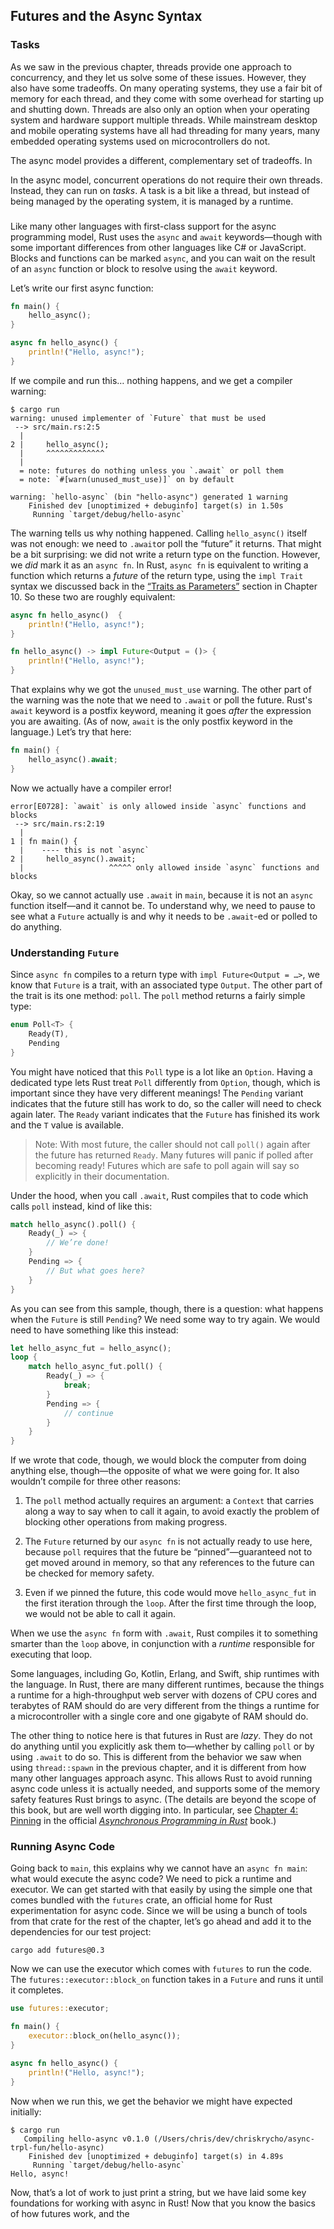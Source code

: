 ## Futures and the Async Syntax

### Tasks

As we saw in the previous chapter, threads provide one approach to concurrency,
and they let us solve some of these issues. However, they also have some
tradeoffs. On many operating systems, they use a fair bit of memory for each
thread, and they come with some overhead for starting up and shutting down.
Threads are also only an option when your operating system and hardware support
multiple threads. While mainstream desktop and mobile operating systems have all
had threading for many years, many embedded operating systems used on
microcontrollers do not.

The async model provides a different, complementary set of tradeoffs. In

<!-- TODO: the following paragraph is not where it needs to be structurally. -->

In the async model, concurrent operations do not require their own threads.
Instead, they can run on *tasks*. A task is a bit like a thread, but instead of
being managed by the operating system, it is managed by a runtime.

<!-- TODO: connective tissue as it were. -->

###

Like many other languages with first-class support for the async programming
model, Rust uses the `async` and `await` keywords—though with some important
differences from other languages like C# or JavaScript. Blocks and functions can
be marked `async`, and you can wait on the result of an `async` function or
block to resolve using the `await` keyword.

Let’s write our first async function:

```rust
fn main() {
    hello_async();
}

async fn hello_async() {
    println!("Hello, async!");
}
```

If we compile and run this… nothing happens, and we get a compiler warning:

```console
$ cargo run
warning: unused implementer of `Future` that must be used
 --> src/main.rs:2:5
  |
2 |     hello_async();
  |     ^^^^^^^^^^^^^
  |
  = note: futures do nothing unless you `.await` or poll them
  = note: `#[warn(unused_must_use)]` on by default

warning: `hello-async` (bin "hello-async") generated 1 warning
    Finished dev [unoptimized + debuginfo] target(s) in 1.50s
     Running `target/debug/hello-async`
```

The warning tells us why nothing happened. Calling `hello_async()` itself was
not enough: we need to `.await`or poll the “future” it returns. That might be a
bit surprising: we did not write a return type on the function. However, we
*did* mark it as an `async fn`. In Rust, `async fn` is equivalent to writing a
function which returns a *future* of the return type, using the `impl Trait`
syntax we discussed back in the [“Traits as Parameters”][impl-trait] section in
Chapter 10. So these two are roughly equivalent:

```rust
async fn hello_async()  {
    println!("Hello, async!");
}
```

<!-- TODO: the return type here is confusing: where is the `Future`? -->

<!-- no-compile -->
```rust
fn hello_async() -> impl Future<Output = ()> {
    println!("Hello, async!");
}
```

That explains why we got the `unused_must_use` warning. The other part of the
warning was the note that we need to `.await` or poll the future. Rust's `await`
keyword is a postfix keyword, meaning it goes *after* the expression you are
awaiting. (As of now, `await` is the only postfix keyword in the language.)
Let’s try that here:

```rust
fn main() {
    hello_async().await;
}
```

Now we actually have a compiler error!

```text
error[E0728]: `await` is only allowed inside `async` functions and blocks
 --> src/main.rs:2:19
  |
1 | fn main() {
  |    ---- this is not `async`
2 |     hello_async().await;
  |                   ^^^^^ only allowed inside `async` functions and blocks
```

Okay, so we cannot actually use `.await` in `main`, because it is not an `async`
function itself—and it cannot be. To understand why, we need to pause to see
what a `Future` actually is and why it needs to be `.await`-ed or polled to do
anything.

### Understanding `Future`

Since `async fn` compiles to a return type with `impl Future<Output = …>`, we
know that `Future` is a trait, with an associated type `Output`. The other part
of the trait is its one method: `poll`. The `poll` method returns a fairly
simple type:

```rust
enum Poll<T> {
    Ready(T),
    Pending
}
```

You might have noticed that this `Poll` type is a lot like an `Option`. Having a
dedicated type lets Rust treat `Poll` differently from `Option`, though, which
is important since they have very different meanings! The `Pending` variant
indicates that the future still has work to do, so the caller will need to check
again later. The `Ready` variant indicates that the `Future` has finished its
work and the `T` value is available.

> Note: With most future, the caller should not call `poll()` again after the
> future has returned `Ready`. Many futures will panic if polled after becoming
> ready! Futures which are safe to poll again will say so explicitly in their
> documentation.

Under the hood, when you call `.await`, Rust compiles that to code which calls
`poll` instead, kind of like this:

<!-- TODO: does not compile -->
```rust
match hello_async().poll() {
    Ready(_) => {
        // We’re done!
    }
    Pending => {
        // But what goes here?
    }
}
```

As you can see from this sample, though, there is a question: what happens when
the `Future` is still `Pending`? We need some way to try again. We would need to
have something like this instead:

<!-- TODO: does not compile -->
```rust
let hello_async_fut = hello_async();
loop {
    match hello_async_fut.poll() {
        Ready(_) => {
            break;
        }
        Pending => {
            // continue
        }
    }
}
```

If we wrote that code, though, we would block the computer from doing anything
else, though—the opposite of what we were going for. It also wouldn’t compile
for three other reasons:

1. The `poll` method actually requires an argument: a `Context` that carries
   along a way to say when to call it again, to avoid exactly the problem of
   blocking other operations from making progress.

2. The `Future` returned by our `async fn` is not actually ready to use here,
   because `poll` requires that the future be “pinned”—guaranteed not to get
   moved around in memory, so that any references to the future can be checked
   for memory safety.

3. Even if we pinned the future, this code would move `hello_async_fut` in the
   first iteration through the `loop`. After the first time through the loop, we
   would not be able to call it again.

When we use the `async fn` form with `.await`, Rust compiles it to something
smarter than the `loop` above, in conjunction with a *runtime* responsible for
executing that loop.

Some languages, including Go, Kotlin, Erlang, and Swift, ship runtimes with the
language. In Rust, there are many different runtimes, because the things a
runtime for a high-throughput web server with dozens of CPU cores and terabytes
of RAM should do are very different from the things a runtime for a
microcontroller with a single core and one gigabyte of RAM should do.

<!-- TODO: more text here -->

The other thing to notice here is that futures in Rust are *lazy*. They do not
do anything until you explicitly ask them to—whether by calling `poll` or by
using `.await` to do so. This is different from the behavior we saw when using
`thread::spawn` in the previous chapter, and it is different from how many other
languages approach async. This allows Rust to avoid running async code unless it
is actually needed, and supports some of the memory safety features Rust brings
to async. (The details are beyond the scope of this book, but are well worth
digging into. In particular, see [Chapter 4: Pinning][pinning] in the official
[_Asynchronous Programming in Rust_][async-book] book.)

### Running Async Code

<!-- TODO: runtime and executor -->

Going back to `main`, this explains why we cannot have an `async fn main`: what
would execute the async code? We need to pick a runtime and executor. We can get
started with that easily by using the simple one that comes bundled with the
`futures` crate, an official home for Rust experimentation for async code. Since
we will be using a bunch of tools from that crate for the rest of the chapter,
let’s go ahead and add it to the dependencies for our test project:

```
cargo add futures@0.3
```

Now we can use the executor which comes with `futures` to run the code. The
`futures::executor::block_on` function takes in a `Future` and runs it until it
completes.

```rust
use futures::executor;

fn main() {
    executor::block_on(hello_async());
}

async fn hello_async() {
    println!("Hello, async!");
}
```

Now when we run this, we get the behavior we might have expected initially:

```console
$ cargo run
   Compiling hello-async v0.1.0 (/Users/chris/dev/chriskrycho/async-trpl-fun/hello-async)
    Finished dev [unoptimized + debuginfo] target(s) in 4.89s
     Running `target/debug/hello-async`
Hello, async!
```

Now, that’s a lot of work to just print a string, but we have laid some key
foundations for working with async in Rust! Now that you know the basics of how
futures work, and the

[impl-trait]: ch10-02-traits.html#traits-as-parameters
[pinning]: https://rust-lang.github.io/async-book/04_pinning/01_chapter.html
[async-book]: https://rust-lang.github.io/async-book/
